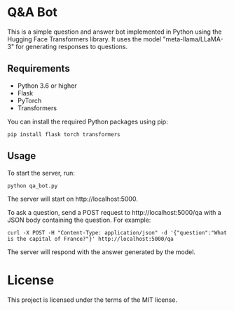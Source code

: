 # Q&A Bot

This is a simple question and answer bot implemented in Python using the Hugging Face Transformers library. It uses the model "meta-llama/LLaMA-3" for generating responses to questions.

## Requirements

- Python 3.6 or higher
- Flask
- PyTorch
- Transformers

You can install the required Python packages using pip:

`pip install flask torch transformers`

## Usage

To start the server, run:

`python qa_bot.py`

The server will start on http://localhost:5000.

To ask a question, send a POST request to http://localhost:5000/qa with a JSON body containing the question. For example:

`curl -X POST -H "Content-Type: application/json" -d '{"question":"What is the capital of France?"}' http://localhost:5000/qa`

The server will respond with the answer generated by the model.

# License
This project is licensed under the terms of the MIT license.

